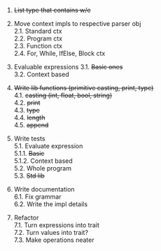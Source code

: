 1. ~~List type that contains w/e~~

2. Move context impls to respective parser obj  
2.1. Standard ctx  
2.2. Program ctx  
2.3. Function ctx  
2.4. For, While, IfElse, Block ctx

3. Evaluable expressions
3.1. ~~Basic ones~~  
3.2. Context based

4. ~~Write lib functions (primitive casting, print, type)~~  
4.1. ~~casting (int, float, bool, string)~~  
4.2. ~~print~~  
4.3. ~~type~~  
4.4. ~~length~~  
4.5. ~~append~~

5. Write tests  
5.1. Evaluate expression  
5.1.1. ~~Basic~~  
5.1.2. Context based  
5.2. Whole program  
5.3. ~~Std lib~~

6. Write documentation  
6.1. Fix grammar  
6.2. Write the impl details

7. Refactor  
7.1. Turn expressions into trait  
7.2. Turn values into trait?  
7.3. Make operations neater
